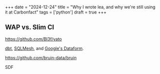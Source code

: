 +++
date = "2024-12-24"
title = "Why I wrote lea, and why we're still using it at Carbonfact"
tags = ['python']
draft = true
+++

## WAP vs. Slim CI

https://github.com/Bl3f/yato

[dbt](https://www.getdbt.com/), [SQLMesh](https://sqlmesh.com/), and [Google's Dataform](https://cloud.google.com/dataform).

https://github.com/bruin-data/bruin

SDF
